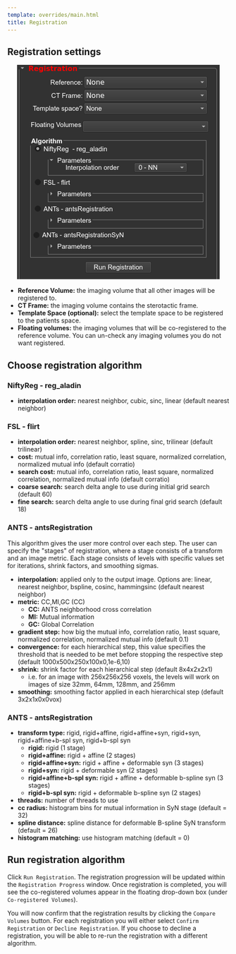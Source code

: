 ```yaml
---
template: overrides/main.html
title: Registration
---
```


## Registration settings

<p align="center"><img src="img/image_registration.png" alt="widget04" /></p>

* **Reference Volume:** the imaging volume that all other images will be registered to.
* **CT Frame:** the imaging volume contains the sterotactic frame.
* **Template Space (optional):** select the template space to be registered to the patients space. 
* **Floating volumes:** the imaging volumes that will be co-registered to the reference volume. You can un-check any imaging volumes you do not want registered.

## Choose registration algorithm

### NiftyReg - reg_aladin

* **interpolation order:** nearest neighbor, cubic, sinc, linear (default nearest neighbor)

### FSL - flirt

* **interpolation order:** nearest neighbor, spline, sinc, trilinear (default trilinear)
* **cost:** mutual info, correlation ratio, least square, normalized correlation, normalized mutual info (default corratio)
* **search cost:** mutual info, correlation ratio, least square, normalized correlation, normalized mutual info (default corratio)
* **coarse search:** search delta angle to use during initial grid search (default 60)
* **fine search:**  search delta angle to use during final grid search (default 18)

### ANTS - antsRegistration

This algorithm gives the user more control over each step. The user can specify the "stages" of registration, where a stage consists of a transform and an image metric. Each stage consists of levels with specific values set for iterations, shrink factors, and smoothing sigmas.

* **interpolation:** applied only to the output image. Options are: linear, nearest neighbor, bspline, cosinc, hammingsinc  (default nearest neighbor)
* **metric:** CC,MI,GC   (CC)
    - **CC:** ANTS neighborhood cross correlation
    - **MI:** Mutual information
    - **GC:** Global Correlation
* **gradient step:** how big the mutual info, correlation ratio, least square, normalized correlation, normalized mutual info  (default 0.1)
* **convergence:** for each hierarchical step, this value specifies the threshold that is needed to be met before stopping the respective step  (default 1000x500x250x100x0,1e-6,10)
* **shrink:** shrink factor for each hierarchical step  (default 8x4x2x2x1)
    - i.e. for an image with 256x256x256 voxels, the levels will work on images of size 32mm, 64mm, 128mm, and 256mm
* **smoothing:** smoothing factor applied in each hierarchical step  (default 3x2x1x0x0vox)

### ANTS - antsRegistration
* **transform type:** rigid, rigid+affine, rigid+affine+syn, rigid+syn, rigid+affine+b-spl syn, rigid+b-spl syn
    - **rigid:** rigid (1 stage)
    - **rigid+affine:** rigid + affine (2 stages)
    - **rigid+affine+syn:** rigid + affine + deformable syn (3 stages)
    - **rigid+syn:** rigid + deformable syn (2 stages)
    - **rigid+affine+b-spl syn:** rigid + affine + deformable b-spline syn (3 stages)
    - **rigid+b-spl syn:** rigid + deformable b-spline syn (2 stages)
* **threads:** number of threads to use
* **cc radius:** histogram bins for mutual information in SyN stage (default = 32)
* **spline distance:** spline distance for deformable B-spline SyN transform (default = 26)
* **histogram matching:** use histogram matching (default = 0)

## Run registration algorithm

Click `Run Registration`. The registration progression will be updated within the `Registration Progress` window. Once registration is completed, you will see the co-registered volumes appear in the floating drop-down box (under `Co-registered Volumes`).

You will now confirm that the registration results by clicking the `Compare Volumes` button. For each registration you will either select `Confirm Registration` or `Decline Registration`. If you choose to decline a registration, you will be able to re-run the registration with a different algorithm.


<br>
<br>
<br>